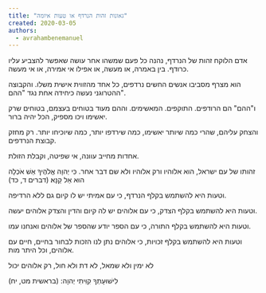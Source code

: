 ```yaml
---
title: "גאונות זהות הנרדף או טעות איומה"
created: 2020-03-05
authors: 
  - avrahambenemanuel
---
```


אדם הלוקח זהות של הנרדף, נהנה כל פעם שמשהו אחר עושה שאפשר להצביע עליו כרודף. בין באמרה, או מעשה, או אפילו אי אמירה, או אי מעשה.

הוא מצרף מסביבו אנשים החשים נרדפים, כל אחד מהזווית אישית משלו. והקבוצה ההטרוגני נעשה כיחידה אחת נגד "ההם".

ו"ההם" הם הרודפים. התוקפים. המאשימים. וההם מעוד בטוחים בעצמם, בטוחים שרק יאשימו ויכו מספיק, הכל יהיה ברור.

והצחק עליהם, שהרי כמה שיותר יאשימו, כמה שירדפו יותר, כמה שיוכיחו יותר. רק מחזק קבוצת הנרדפים.

אחדות מחייב עוונה, אי שפיטה, וקבלת הזולת.

זהותו של עם ישראל, הוא אלוהיו ורק אלוהיו ולא שם דבר אחר. כִּי יְהוָה אֱלֹהֶיךָ אֵשׁ אֹכְלָה הוּא אֵל קַנָּא׃ (דברים ד, כד)

וטעות היא להשתמש בקלף הנרדף, כי עם אמיתי יש לו קיום גם ללא הרדיפה.

וטעות היא להשתמש בקלף הצדק, כי עם אלוהים יש לה קיום והדין והצדק אלוהים יעשה.

וטעות היא להשתמש בקלף התורה, כי עם הספר יודע שהספר של אלוהים ואנחנו עמו.

וטעות היא להשתמש בקלף זכויות, כי אלוהים נתן לנו הזכות לבחור בחיים, חיים עם אלוהים, וכל היתר מות.

לא ימין ולא שמאל, לא דת ולא חול, רק אלוהים יכול

לִישׁוּעָתְךָ קִוִּיתִי יְהוָה: (בראשית מט, יח)
